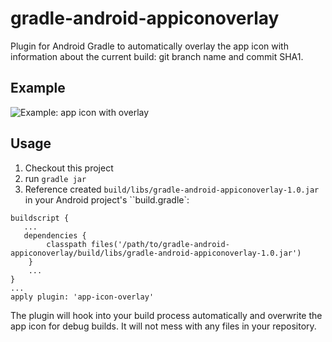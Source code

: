 gradle-android-appiconoverlay
=============================

Plugin for Android Gradle to automatically overlay the app icon with information about the current build: git branch name and commit SHA1.

## Example
![Example: app icon with overlay](https://github.com/splatte/gradle-android-appiconoverlay/raw/master/example.png "Example: app icon with overlay")

## Usage
1. Checkout this project
2. run ``gradle jar``
3. Reference created ``build/libs/gradle-android-appiconoverlay-1.0.jar`` in your Android project's ``build.gradle`:
```
buildscript {
   ...
   dependencies {
        classpath files('/path/to/gradle-android-appiconoverlay/build/libs/gradle-android-appiconoverlay-1.0.jar')
    }
    ...
}
...
apply plugin: 'app-icon-overlay'
```
The plugin will hook into your build process automatically and overwrite the app icon for debug builds. It will not mess with any files in your repository.

